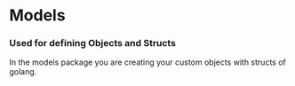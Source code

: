 # Models 
### Used for defining Objects and Structs

In the models package you are creating your custom objects with structs of golang.